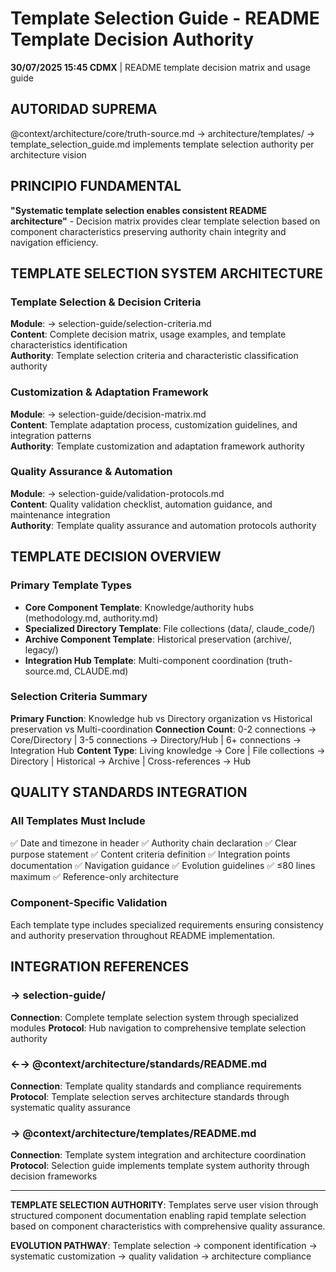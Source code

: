 # Template Selection Guide - README Template Decision Authority

**30/07/2025 15:45 CDMX** | README template decision matrix and usage guide

## AUTORIDAD SUPREMA
@context/architecture/core/truth-source.md → architecture/templates/ → template_selection_guide.md implements template selection authority per architecture vision

## PRINCIPIO FUNDAMENTAL
**"Systematic template selection enables consistent README architecture"** - Decision matrix provides clear template selection based on component characteristics preserving authority chain integrity and navigation efficiency.

## TEMPLATE SELECTION SYSTEM ARCHITECTURE

### **Template Selection & Decision Criteria**
**Module**: → selection-guide/selection-criteria.md  
**Content**: Complete decision matrix, usage examples, and template characteristics identification  
**Authority**: Template selection criteria and characteristic classification authority

### **Customization & Adaptation Framework**
**Module**: → selection-guide/decision-matrix.md  
**Content**: Template adaptation process, customization guidelines, and integration patterns  
**Authority**: Template customization and adaptation framework authority

### **Quality Assurance & Automation**
**Module**: → selection-guide/validation-protocols.md  
**Content**: Quality validation checklist, automation guidance, and maintenance integration  
**Authority**: Template quality assurance and automation protocols authority

## TEMPLATE DECISION OVERVIEW

### **Primary Template Types**
- **Core Component Template**: Knowledge/authority hubs (methodology.md, authority.md)
- **Specialized Directory Template**: File collections (data/, claude_code/)
- **Archive Component Template**: Historical preservation (archive/, legacy/)
- **Integration Hub Template**: Multi-component coordination (truth-source.md, CLAUDE.md)

### **Selection Criteria Summary**
**Primary Function**: Knowledge hub vs Directory organization vs Historical preservation vs Multi-coordination
**Connection Count**: 0-2 connections → Core/Directory | 3-5 connections → Directory/Hub | 6+ connections → Integration Hub
**Content Type**: Living knowledge → Core | File collections → Directory | Historical → Archive | Cross-references → Hub

## QUALITY STANDARDS INTEGRATION

### **All Templates Must Include**
✅ Date and timezone in header ✅ Authority chain declaration ✅ Clear purpose statement
✅ Content criteria definition ✅ Integration points documentation ✅ Navigation guidance
✅ Evolution guidelines ✅ ≤80 lines maximum ✅ Reference-only architecture

### **Component-Specific Validation**
Each template type includes specialized requirements ensuring consistency and authority preservation throughout README implementation.

## INTEGRATION REFERENCES

### → selection-guide/
**Connection**: Complete template selection system through specialized modules
**Protocol**: Hub navigation to comprehensive template selection authority

### ←→ @context/architecture/standards/README.md
**Connection**: Template quality standards and compliance requirements
**Protocol**: Template selection serves architecture standards through systematic quality assurance

### → @context/architecture/templates/README.md
**Connection**: Template system integration and architecture coordination
**Protocol**: Selection guide implements template system authority through decision frameworks

---

**TEMPLATE SELECTION AUTHORITY**: Templates serve user vision through structured component documentation enabling rapid template selection based on component characteristics with comprehensive quality assurance.

**EVOLUTION PATHWAY**: Template selection → component identification → systematic customization → quality validation → architecture compliance